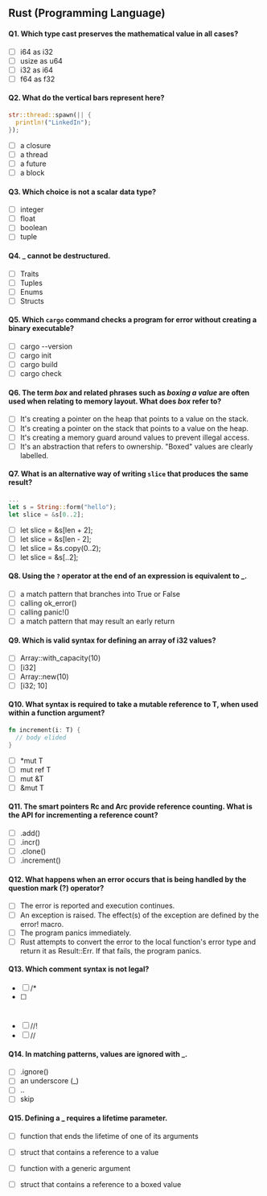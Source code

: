 ## Rust (Programming Language)

#### Q1. Which type cast preserves the mathematical value in all cases?

- [ ] i64 as i32
- [ ] usize as u64
- [ ] i32 as i64
- [ ] f64 as f32

#### Q2. What do the vertical bars represent here?

```rust
str::thread::spawn(|| {
  println!("LinkedIn");
});
```

- [ ] a closure
- [ ] a thread
- [ ] a future
- [ ] a block

#### Q3. Which choice is not a scalar data type?

- [ ] integer
- [ ] float
- [ ] boolean
- [ ] tuple

#### Q4. **\_** cannot be destructured.

- [ ] Traits
- [ ] Tuples
- [ ] Enums
- [ ] Structs

#### Q5. Which `cargo` command checks a program for error without creating a binary executable?

- [ ] cargo --version
- [ ] cargo init
- [ ] cargo build
- [ ] cargo check

#### Q6. The term _box_ and related phrases such as _boxing a value_ are often used when relating to memory layout. What does _box_ refer to?

- [ ] It's creating a pointer on the heap that points to a value on the stack.
- [ ] It's creating a pointer on the stack that points to a value on the heap.
- [ ] It's creating a memory guard around values to prevent illegal access.
- [ ] It's an abstraction that refers to ownership. "Boxed" values are clearly labelled.

#### Q7. What is an alternative way of writing `slice` that produces the same result?

```rust
...
let s = String::form("hello");
let slice = &s[0..2];
```

- [ ] let slice = &s[len + 2];
- [ ] let slice = &s[len - 2];
- [ ] let slice = &s.copy(0..2);
- [ ] let slice = &s[..2];

#### Q8. Using the `?` operator at the end of an expression is equivalent to **\_**.

- [ ] a match pattern that branches into True or False
- [ ] calling ok_error()
- [ ] calling panic!()
- [ ] a match pattern that may result an early return

#### Q9. Which is valid syntax for defining an array of i32 values?

- [ ] Array<i32>::with_capacity(10)
- [ ] [i32]
- [ ] Array<i32>::new(10)
- [ ] [i32; 10]

#### Q10. What syntax is required to take a mutable reference to T, when used within a function argument?

```rust
fn increment(i: T) {
  // body elided
}
```

- [ ] \*mut T
- [ ] mut ref T
- [ ] mut &T
- [ ] &mut T

#### Q11. The smart pointers Rc and Arc provide reference counting. What is the API for incrementing a reference count?

- [ ] .add()
- [ ] .incr()
- [ ] .clone()
- [ ] .increment()

#### Q12. What happens when an error occurs that is being handled by the question mark (?) operator?

- [ ] The error is reported and execution continues.
- [ ] An exception is raised. The effect(s) of the exception are defined by the error! macro.
- [ ] The program panics immediately.
- [ ] Rust attempts to convert the error to the local function's error type and return it as Result::Err. If that fails, the program panics.

#### Q13. Which comment syntax is not legal?

- [ ] /*
- [ ] #
- [ ] //!
- [ ] //
  
#### Q14. In matching patterns, values are ignored with _.

- [ ] .ignore()
- [ ] an underscore (_)
- [ ] ..
- [ ] skip
  
#### Q15. Defining a _ requires a lifetime parameter.

- [ ] function that ends the lifetime of one of its arguments
- [ ] struct that contains a reference to a value
- [ ] function with a generic argument
- [ ] struct that contains a reference to a boxed value
  
